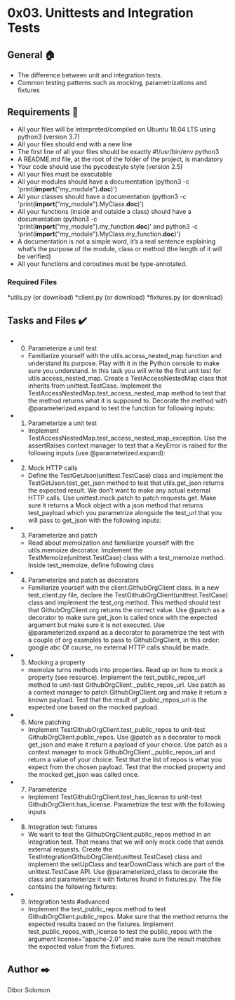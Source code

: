# 0x03. Unittests and Integration Tests

## General :house:
* The difference between unit and integration tests.
* Common testing patterns such as mocking, parametrizations and fixtures

## Requirements :page_with_curl:
* All your files will be interpreted/compiled on Ubuntu 18.04 LTS using python3 (version 3.7)
* All your files should end with a new line
* The first line of all your files should be exactly #!/usr/bin/env python3
* A README.md file, at the root of the folder of the project, is mandatory
* Your code should use the pycodestyle style (version 2.5)
* All your files must be executable
* All your modules should have a documentation (python3 -c 'print(__import__("my_module").__doc__)')
* All your classes should have a documentation (python3 -c 'print(__import__("my_module").MyClass.__doc__)')
* All your functions (inside and outside a class) should have a documentation (python3 -c 'print(__import__("my_module").my_function.__doc__)' and python3 -c 'print(__import__("my_module").MyClass.my_function.__doc__)')
* A documentation is not a simple word, it’s a real sentence explaining what’s the purpose of the module, class or method (the length of it will be verified)
* All your functions and coroutines must be type-annotated.
### Required Files
*utils.py (or download)
*client.py (or download)
*fixtures.py (or download)

## Tasks and Files :heavy_check_mark:
* 0. Parameterize a unit test
	* Familiarize yourself with the utils.access_nested_map function and understand its purpose. Play with it in the Python console to make sure you understand.
In this task you will write the first unit test for utils.access_nested_map.
Create a TestAccessNestedMap class that inherits from unittest.TestCase.
Implement the TestAccessNestedMap.test_access_nested_map method to test that the method returns what it is supposed to.
Decorate the method with @parameterized.expand to test the function for following inputs:
* 1. Parameterize a unit test
	* Implement TestAccessNestedMap.test_access_nested_map_exception. Use the assertRaises context manager to test that a KeyError is raised for the following inputs (use @parameterized.expand):
* 2. Mock HTTP calls
	* Define the TestGetJson(unittest.TestCase) class and implement the TestGetJson.test_get_json method to test that utils.get_json returns the expected result.
We don’t want to make any actual external HTTP calls. Use unittest.mock.patch to patch requests.get. Make sure it returns a Mock object with a json method that returns test_payload which you parametrize alongside the test_url that you will pass to get_json with the following inputs:
* 3. Parameterize and patch
	* Read about memoization and familiarize yourself with the utils.memoize decorator.
Implement the TestMemoize(unittest.TestCase) class with a test_memoize method.
Inside test_memoize, define following class
* 4. Parameterize and patch as decorators
	* Familiarize yourself with the client.GithubOrgClient class.
In a new test_client.py file, declare the TestGithubOrgClient(unittest.TestCase) class and implement the test_org method.
This method should test that GithubOrgClient.org returns the correct value.
Use @patch as a decorator to make sure get_json is called once with the expected argument but make sure it is not executed.
Use @parameterized.expand as a decorator to parametrize the test with a couple of org examples to pass to GithubOrgClient, in this order:
google
abc
Of course, no external HTTP calls should be made.
* 5. Mocking a property
	*  memoize turns methods into properties. Read up on how to mock a property (see resource).
Implement the test_public_repos_url method to unit-test GithubOrgClient._public_repos_url.
Use patch as a context manager to patch GithubOrgClient.org and make it return a known payload.
Test that the result of _public_repos_url is the expected one based on the mocked payload.
* 6. More patching
	* Implement TestGithubOrgClient.test_public_repos to unit-test GithubOrgClient.public_repos.
Use @patch as a decorator to mock get_json and make it return a payload of your choice.
Use patch as a context manager to mock GithubOrgClient._public_repos_url and return a value of your choice.
Test that the list of repos is what you expect from the chosen payload.
Test that the mocked property and the mocked get_json was called once.
* 7. Parameterize
	* Implement TestGithubOrgClient.test_has_license to unit-test GithubOrgClient.has_license.
Parametrize the test with the following inputs
* 8. Integration test: fixtures
	* We want to test the GithubOrgClient.public_repos method in an integration test. That means that we will only mock code that sends external requests.
Create the TestIntegrationGithubOrgClient(unittest.TestCase) class and implement the setUpClass and tearDownClass which are part of the unittest.TestCase API.
Use @parameterized_class to decorate the class and parameterize it with fixtures found in fixtures.py. The file contains the following fixtures:
* 9. Integration tests
#advanced
	* Implement the test_public_repos method to test GithubOrgClient.public_repos.
Make sure that the method returns the expected results based on the fixtures.
Implement test_public_repos_with_license to test the public_repos with the argument license="apache-2.0" and make sure the result matches the expected value from the fixtures.

## Author :black_nib:
Dibor Solomon

